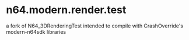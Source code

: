 # n64.modern.render.test

a fork of N64_3DRenderingTest intended to compile with CrashOverride's modern-n64sdk libraries
